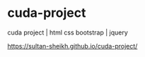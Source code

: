 # cuda-project
cuda project | html css bootstrap | jquery 

https://sultan-sheikh.github.io/cuda-project/
